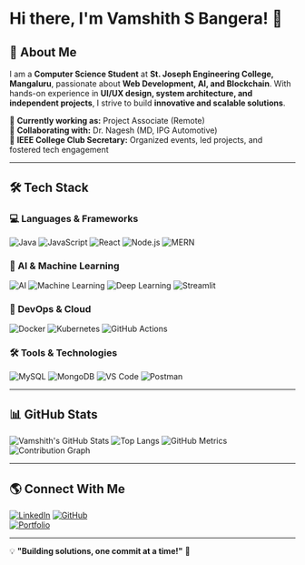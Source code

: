 # Hi there, I'm Vamshith S Bangera! 👋

## 🚀 About Me

I am a **Computer Science Student** at **St. Joseph Engineering College, Mangaluru**, passionate about **Web Development, AI, and Blockchain**. With hands-on experience in **UI/UX design, system architecture, and independent projects**, I strive to build **innovative and scalable solutions**.

🔹 **Currently working as:** Project Associate (Remote)  
🔹 **Collaborating with:** Dr. Nagesh (MD, IPG Automotive)  
🔹 **IEEE College Club Secretary:** Organized events, led projects, and fostered tech engagement  

---

## 🛠️ Tech Stack

### 💻 Languages & Frameworks
![Java](https://img.shields.io/badge/Java-ED8B00?style=for-the-badge&logo=openjdk&logoColor=white)
![JavaScript](https://img.shields.io/badge/JavaScript-F7DF1E?style=for-the-badge&logo=javascript&logoColor=black)
![React](https://img.shields.io/badge/React-61DAFB?style=for-the-badge&logo=react&logoColor=black)
![Node.js](https://img.shields.io/badge/Node.js-339933?style=for-the-badge&logo=node-dot-js&logoColor=white)
![MERN](https://img.shields.io/badge/MERN-000000?style=for-the-badge&logo=mongodb&logoColor=white)

### 🤖 AI & Machine Learning
![AI](https://img.shields.io/badge/Artificial%20Intelligence-FF6F00?style=for-the-badge&logo=ai&logoColor=white)
![Machine Learning](https://img.shields.io/badge/Machine%20Learning-FF4081?style=for-the-badge&logo=scikitlearn&logoColor=white)
![Deep Learning](https://img.shields.io/badge/Deep%20Learning-8E44AD?style=for-the-badge&logo=pytorch&logoColor=white)
![Streamlit](https://img.shields.io/badge/Streamlit-FF4B4B?style=for-the-badge&logo=streamlit&logoColor=white)

### 📡 DevOps & Cloud
![Docker](https://img.shields.io/badge/Docker-2496ED?style=for-the-badge&logo=docker&logoColor=white)
![Kubernetes](https://img.shields.io/badge/Kubernetes-326CE5?style=for-the-badge&logo=kubernetes&logoColor=white)
![GitHub Actions](https://img.shields.io/badge/GitHub%20Actions-2088FF?style=for-the-badge&logo=github-actions&logoColor=white)

### 🛠️ Tools & Technologies
![MySQL](https://img.shields.io/badge/MySQL-4479A1?style=for-the-badge&logo=mysql&logoColor=white)
![MongoDB](https://img.shields.io/badge/MongoDB-47A248?style=for-the-badge&logo=mongodb&logoColor=white)
![VS Code](https://img.shields.io/badge/VS%20Code-007ACC?style=for-the-badge&logo=visual-studio-code&logoColor=white)
![Postman](https://img.shields.io/badge/Postman-FF6C37?style=for-the-badge&logo=postman&logoColor=white)

---

## 📊 GitHub Stats

![Vamshith's GitHub Stats](https://github-readme-stats.vercel.app/api?username=vam-luffy&show_icons=true&theme=radical)
![Top Langs](https://github-readme-stats.vercel.app/api/top-langs/?username=vam-luffy&layout=compact&theme=radical)
![GitHub Metrics](https://github-profile-summary-cards.vercel.app/api/cards/profile-details?username=vam-luffy&theme=radical)
![Contribution Graph](https://github-readme-activity-graph.vercel.app/graph?username=vam-luffy&theme=react-dark)

---

## 🌎 Connect With Me
[![LinkedIn](https://img.shields.io/badge/LinkedIn-0077B5?style=for-the-badge&logo=linkedin&logoColor=white)](https://www.linkedin.com/in/vamshith-s-bangera-22b4522a3)
[![GitHub](https://img.shields.io/badge/GitHub-181717?style=for-the-badge&logo=github&logoColor=white)](https://github.com/vam-luffy)  
[![Portfolio](https://img.shields.io/badge/Portfolio-000000?style=for-the-badge&logo=firefox&logoColor=white)](https://waanderlust.onrender.com/)

---

💡 **"Building solutions, one commit at a time!"** 🚀

